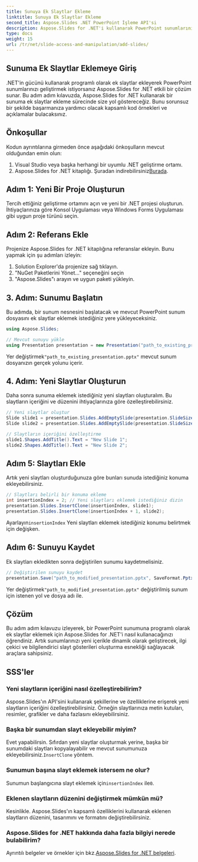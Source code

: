 ```yaml
---
title: Sunuya Ek Slaytlar Ekleme
linktitle: Sunuya Ek Slaytlar Ekleme
second_title: Aspose.Slides .NET PowerPoint İşleme API'si
description: Aspose.Slides for .NET'i kullanarak PowerPoint sunumlarınıza nasıl ek slaytlar ekleyeceğinizi öğrenin. Bu adım adım kılavuz, sunumlarınızı sorunsuz bir şekilde geliştirmek için kaynak kodu örnekleri ve ayrıntılı talimatlar sağlar. Özelleştirilebilir içerik, ekleme ipuçları ve SSS'ler dahildir.
type: docs
weight: 15
url: /tr/net/slide-access-and-manipulation/add-slides/
---
```


## Sunuma Ek Slaytlar Eklemeye Giriş

.NET'in gücünü kullanarak programlı olarak ek slaytlar ekleyerek PowerPoint sunumlarınızı geliştirmek istiyorsanız Aspose.Slides for .NET etkili bir çözüm sunar. Bu adım adım kılavuzda, Aspose.Slides for .NET kullanarak bir sunuma ek slaytlar ekleme sürecinde size yol göstereceğiz. Bunu sorunsuz bir şekilde başarmanıza yardımcı olacak kapsamlı kod örnekleri ve açıklamalar bulacaksınız.

## Önkoşullar

Kodun ayrıntılarına girmeden önce aşağıdaki önkoşulların mevcut olduğundan emin olun:

1. Visual Studio veya başka herhangi bir uyumlu .NET geliştirme ortamı.
2.  Aspose.Slides for .NET kitaplığı. Şuradan indirebilirsiniz[Burada](https://releases.aspose.com/slides/net/).

## Adım 1: Yeni Bir Proje Oluşturun

Tercih ettiğiniz geliştirme ortamını açın ve yeni bir .NET projesi oluşturun. İhtiyaçlarınıza göre Konsol Uygulaması veya Windows Forms Uygulaması gibi uygun proje türünü seçin.

## Adım 2: Referans Ekle

Projenize Aspose.Slides for .NET kitaplığına referanslar ekleyin. Bunu yapmak için şu adımları izleyin:

1. Solution Explorer'da projenize sağ tıklayın.
2. "NuGet Paketlerini Yönet..." seçeneğini seçin
3. "Aspose.Slides"ı arayın ve uygun paketi yükleyin.

## 3. Adım: Sunumu Başlatın

Bu adımda, bir sunum nesnesini başlatacak ve mevcut PowerPoint sunum dosyasını ek slaytlar eklemek istediğiniz yere yükleyeceksiniz.

```csharp
using Aspose.Slides;

// Mevcut sunuyu yükle
using Presentation presentation = new Presentation("path_to_existing_presentation.pptx");
```

 Yer değiştirmek`"path_to_existing_presentation.pptx"` mevcut sunum dosyanızın gerçek yolunu içerir.

## 4. Adım: Yeni Slaytlar Oluşturun

Daha sonra sunuma eklemek istediğiniz yeni slaytları oluşturalım. Bu slaytların içeriğini ve düzenini ihtiyaçlarınıza göre özelleştirebilirsiniz.

```csharp
// Yeni slaytlar oluştur
Slide slide1 = presentation.Slides.AddEmptySlide(presentation.SlideSize);
Slide slide2 = presentation.Slides.AddEmptySlide(presentation.SlideSize);

// Slaytların içeriğini özelleştirme
slide1.Shapes.AddTitle().Text = "New Slide 1";
slide2.Shapes.AddTitle().Text = "New Slide 2";
```

## Adım 5: Slaytları Ekle

Artık yeni slaytları oluşturduğunuza göre bunları sunuda istediğiniz konuma ekleyebilirsiniz.

```csharp
// Slaytları belirli bir konuma ekleme
int insertionIndex = 2; // Yeni slaytları eklemek istediğiniz dizin
presentation.Slides.InsertClone(insertionIndex, slide1);
presentation.Slides.InsertClone(insertionIndex + 1, slide2);
```

 Ayarlayın`insertionIndex` Yeni slaytları eklemek istediğiniz konumu belirtmek için değişken.

## Adım 6: Sunuyu Kaydet

Ek slaytları ekledikten sonra değiştirilen sunumu kaydetmelisiniz.

```csharp
// Değiştirilen sunuyu kaydet
presentation.Save("path_to_modified_presentation.pptx", SaveFormat.Pptx);
```

 Yer değiştirmek`"path_to_modified_presentation.pptx"` değiştirilmiş sunum için istenen yol ve dosya adı ile.

## Çözüm

Bu adım adım kılavuzu izleyerek, bir PowerPoint sunumuna programlı olarak ek slaytlar eklemek için Aspose.Slides for .NET'i nasıl kullanacağınızı öğrendiniz. Artık sunumlarınızı yeni içerikle dinamik olarak geliştirecek, ilgi çekici ve bilgilendirici slayt gösterileri oluşturma esnekliği sağlayacak araçlara sahipsiniz.

## SSS'ler

### Yeni slaytların içeriğini nasıl özelleştirebilirim?

Aspose.Slides'ın API'sini kullanarak şekillerine ve özelliklerine erişerek yeni slaytların içeriğini özelleştirebilirsiniz. Örneğin slaytlarınıza metin kutuları, resimler, grafikler ve daha fazlasını ekleyebilirsiniz.

### Başka bir sunumdan slayt ekleyebilir miyim?

 Evet yapabilirsin. Sıfırdan yeni slaytlar oluşturmak yerine, başka bir sunumdaki slaytları kopyalayabilir ve mevcut sunumunuza ekleyebilirsiniz.`InsertClone` yöntem.

### Sunumun başına slayt eklemek istersem ne olur?

 Sunumun başlangıcına slayt eklemek için`insertionIndex` ile`0`.

### Eklenen slaytların düzenini değiştirmek mümkün mü?

Kesinlikle. Aspose.Slides'ın kapsamlı özelliklerini kullanarak eklenen slaytların düzenini, tasarımını ve formatını değiştirebilirsiniz.

### Aspose.Slides for .NET hakkında daha fazla bilgiyi nerede bulabilirim?

 Ayrıntılı belgeler ve örnekler için bkz.[Aspose.Slides for .NET belgeleri](https://reference.aspose.com/slides/net/).